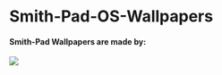 # Smith-Pad-OS-Wallpapers 

#### Smith-Pad Wallpapers are made by: 
<img src="https://avatars.githubusercontent.com/u/39766555?s=400&u=63bcaad499e6d2ecade5c2c982bcf97356821655&v=4"></img>